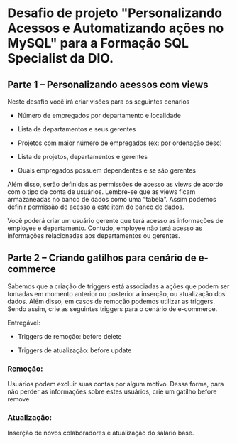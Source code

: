 # Desafio de projeto "Personalizando Acessos e Automatizando ações no MySQL" para a Formação SQL Specialist da DIO.

## Parte 1 – Personalizando acessos com views 

Neste desafio você irá criar visões para os seguintes cenários 

- Número de empregados por departamento e localidade 

- Lista de departamentos e seus gerentes 

- Projetos com maior número de empregados (ex: por ordenação desc) 

- Lista de projetos, departamentos e gerentes 

- Quais empregados possuem dependentes e se são gerentes 

 

Além disso, serão definidas as permissões de acesso as views de acordo com o tipo de conta de usuários. Lembre-se que as views ficam armazaneadas no banco de dados como uma “tabela”. Assim podemos definir permissão de acesso a este item do banco de dados.  

 

Você poderá criar um usuário gerente que terá acesso as informações de employee e departamento. Contudo, employee não terá acesso as informações relacionadas aos departamentos ou gerentes. 



  

## Parte 2 – Criando gatilhos para cenário de e-commerce 


Sabemos que a criação de triggers está associadas a ações que podem ser tomadas em momento anterior ou posterior a inserção, ou atualização dos dados. Além disso, em casos de remoção podemos utilizar as triggers. Sendo assim, crie as seguintes triggers para o cenário de e-commerce. 

 

Entregável: 

- Triggers de remoção: before delete 

- Triggers de atualização: before update 

 

### Remoção:  

Usuários podem excluir suas contas por algum motivo. Dessa forma, para não perder as informações sobre estes usuários, crie um gatilho before remove 


### Atualização:  

Inserção de novos colaboradores e atualização do salário base. 
